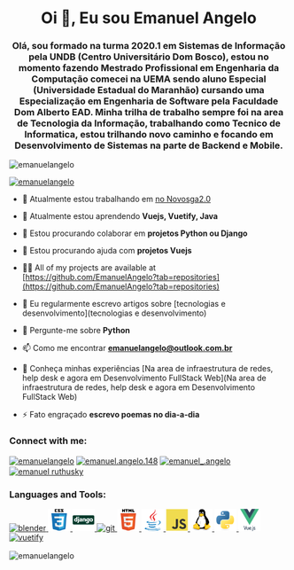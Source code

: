 <h1 align="center">Oi 👋, Eu sou Emanuel Angelo</h1>
<h3 align="center">Olá, sou formado na turma 2020.1 em Sistemas de Informação pela UNDB (Centro Universitário Dom Bosco), estou no momento fazendo Mestrado Profissional em Engenharia da Computação comecei na UEMA sendo aluno Especial (Universidade Estadual do Maranhão) cursando uma Especialização em Engenharia de Software pela Faculdade Dom Alberto EAD. Minha trilha de trabalho sempre foi na area de Tecnologia da Informação, trabalhando como Tecnico de Informatica, estou trilhando novo caminho e focando em Desenvolvimento de Sistemas na parte de Backend e Mobile.</h3>

<p align="left"> <img src="https://komarev.com/ghpvc/?username=emanuelangelo&label=Profile%20views&color=0e75b6&style=flat" alt="emanuelangelo" /> </p>

<p align="left"> <a href="https://github.com/ryo-ma/github-profile-trophy"><img src="https://github-profile-trophy.vercel.app/?username=emanuelangelo&theme=radical" alt="emanuelangelo" /></a> </p>

- 🔭 Atualmente estou trabalhando em [no Novosga2.0](atendimento.undb.edu.br)

- 🌱 Atualmente estou aprendendo **Vuejs, Vuetify, Java**

- 👯 Estou procurando colaborar em **projetos Python ou Django**

- 🤝 Estou procurando ajuda com **projetos Vuejs**

- 👨‍💻 All of my projects are available at [https://github.com/EmanuelAngelo?tab=repositories](https://github.com/EmanuelAngelo?tab=repositories)

- 📝 Eu regularmente escrevo artigos sobre [tecnologias e desenvolvimento](tecnologias e desenvolvimento)

- 💬 Pergunte-me sobre **Python**

- 📫 Como me encontrar **emanuelangelo@outlook.com.br**

- 📄 Conheça minhas experiências [Na area de infraestrutura de redes, help desk e agora em Desenvolvimento FullStack Web](Na area de infraestrutura de redes, help desk e agora em Desenvolvimento FullStack Web)

- ⚡ Fato engraçado **escrevo poemas no dia-a-dia**

<h3 align="left">Connect with me:</h3>
<p align="left">
<a href="https://linkedin.com/in/emanuelangelo" target="blank"><img align="center" src="https://raw.githubusercontent.com/rahuldkjain/github-profile-readme-generator/master/src/images/icons/Social/linked-in-alt.svg" alt="emanuelangelo" height="30" width="40" /></a>
<a href="https://fb.com/emanuel.angelo.148" target="blank"><img align="center" src="https://raw.githubusercontent.com/rahuldkjain/github-profile-readme-generator/master/src/images/icons/Social/facebook.svg" alt="emanuel.angelo.148" height="30" width="40" /></a>
<a href="https://instagram.com/emanuel_.angelo" target="blank"><img align="center" src="https://raw.githubusercontent.com/rahuldkjain/github-profile-readme-generator/master/src/images/icons/Social/instagram.svg" alt="emanuel_.angelo" height="30" width="40" /></a>
<a href="https://www.youtube.com/c/emanuel ruthusky" target="blank"><img align="center" src="https://raw.githubusercontent.com/rahuldkjain/github-profile-readme-generator/master/src/images/icons/Social/youtube.svg" alt="emanuel ruthusky" height="30" width="40" /></a>
</p>

<h3 align="left">Languages and Tools:</h3>
<p align="left"> <a href="https://www.blender.org/" target="_blank"> <img src="https://download.blender.org/branding/community/blender_community_badge_white.svg" alt="blender" width="40" height="40"/> </a> <a href="https://www.w3schools.com/css/" target="_blank"> <img src="https://raw.githubusercontent.com/devicons/devicon/master/icons/css3/css3-original-wordmark.svg" alt="css3" width="40" height="40"/> </a> <a href="https://www.djangoproject.com/" target="_blank"> <img src="https://raw.githubusercontent.com/devicons/devicon/master/icons/django/django-original.svg" alt="django" width="40" height="40"/> </a> <a href="https://git-scm.com/" target="_blank"> <img src="https://www.vectorlogo.zone/logos/git-scm/git-scm-icon.svg" alt="git" width="40" height="40"/> </a> <a href="https://www.w3.org/html/" target="_blank"> <img src="https://raw.githubusercontent.com/devicons/devicon/master/icons/html5/html5-original-wordmark.svg" alt="html5" width="40" height="40"/> </a> <a href="https://www.java.com" target="_blank"> <img src="https://raw.githubusercontent.com/devicons/devicon/master/icons/java/java-original.svg" alt="java" width="40" height="40"/> </a> <a href="https://developer.mozilla.org/en-US/docs/Web/JavaScript" target="_blank"> <img src="https://raw.githubusercontent.com/devicons/devicon/master/icons/javascript/javascript-original.svg" alt="javascript" width="40" height="40"/> </a> <a href="https://www.linux.org/" target="_blank"> <img src="https://raw.githubusercontent.com/devicons/devicon/master/icons/linux/linux-original.svg" alt="linux" width="40" height="40"/> </a> <a href="https://www.python.org" target="_blank"> <img src="https://raw.githubusercontent.com/devicons/devicon/master/icons/python/python-original.svg" alt="python" width="40" height="40"/> </a> <a href="https://vuejs.org/" target="_blank"> <img src="https://raw.githubusercontent.com/devicons/devicon/master/icons/vuejs/vuejs-original-wordmark.svg" alt="vuejs" width="40" height="40"/> </a> <a href="https://vuetifyjs.com/en/" target="_blank"> <img src="https://bestofjs.org/logos/vuetify.svg" alt="vuetify" width="40" height="40"/> </a> </p>

<p><img align="center" src="https://github-readme-stats.vercel.app/api/top-langs?username=emanuelangelo&show_icons=true&locale=en&layout=compact&theme=radical" alt="emanuelangelo" /></p>


